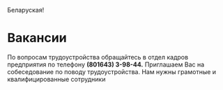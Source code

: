 ﻿Беларуская!

# Вакансии

По вопросам трудоустройства обращайтесь в отдел кадров предприятия по телефону **(801643) 3-98-44.**
Приглашаем Вас на собеседование по поводу трудоустройства. Нам нужны грамотные и квалифицированные сотрудники